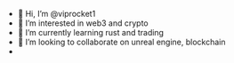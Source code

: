 - 👋 Hi, I’m @viprocket1
- 👀 I’m interested in web3 and crypto
- 🌱 I’m currently learning rust and trading 
- 💞️ I’m looking to collaborate on unreal engine, blockchain
- 

<!---
viprocket1/viprocket1 is a ✨ special ✨ repository because its `README.md` (this file) appears on your GitHub profile.
You can click the Preview link to take a look at your changes.
--->
